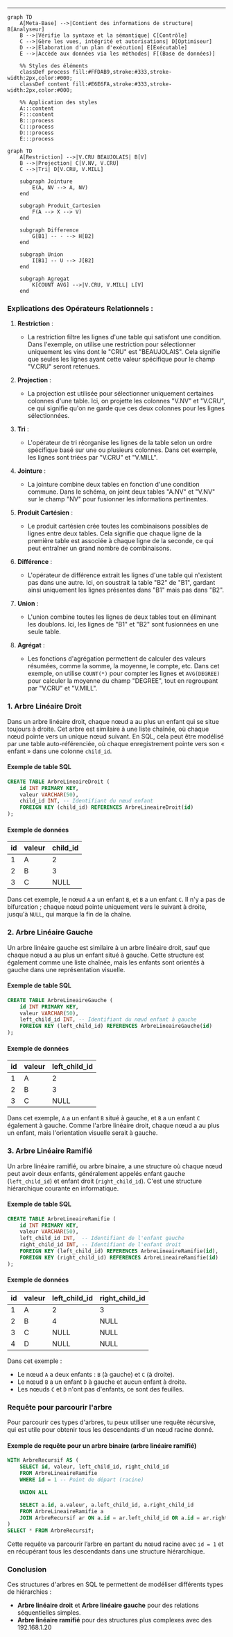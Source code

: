 
---

```mermaid
graph TD
    A[Meta-Base] -->|Contient des informations de structure| B[Analyseur]
    B -->|Vérifie la syntaxe et la sémantique| C[Contrôle]
    C -->|Gère les vues, intégrité et autorisations| D[Optimiseur]
    D -->|Élaboration d'un plan d'exécution| E[Exécutable]
    E -->|Accède aux données via les méthodes| F[(Base de données)]

    %% Styles des éléments
    classDef process fill:#FFDAB9,stroke:#333,stroke-width:2px,color:#000;
    classDef content fill:#E6E6FA,stroke:#333,stroke-width:2px,color:#000;

    %% Application des styles
    A:::content
    F:::content
    B:::process
    C:::process
    D:::process
    E:::process

```


```mermaid
graph TD
    A[Restriction] -->|V.CRU BEAUJOLAIS| B[V]
    B -->|Projection| C[V.NV, V.CRU]
    C -->|Tri| D[V.CRU, V.MILL]
    
    subgraph Jointure
        E(A, NV --> A, NV)
    end
    
    subgraph Produit_Cartesien
        F(A --> X --> V)
    end
    
    subgraph Difference
        G[B1] -- - --> H[B2]
    end
    
    subgraph Union
        I[B1] -- U --> J[B2]
    end
    
    subgraph Agregat
        K[COUNT AVG] -->|V.CRU, V.MILL| L[V]
    end

```

### Explications des Opérateurs Relationnels :

1. **Restriction** :
    
    - La restriction filtre les lignes d'une table qui satisfont une condition. Dans l'exemple, on utilise une restriction pour sélectionner uniquement les vins dont le "CRU" est "BEAUJOLAIS". Cela signifie que seules les lignes ayant cette valeur spécifique pour le champ "V.CRU" seront retenues.
2. **Projection** :
    
    - La projection est utilisée pour sélectionner uniquement certaines colonnes d'une table. Ici, on projette les colonnes "V.NV" et "V.CRU", ce qui signifie qu'on ne garde que ces deux colonnes pour les lignes sélectionnées.
3. **Tri** :
    
    - L'opérateur de tri réorganise les lignes de la table selon un ordre spécifique basé sur une ou plusieurs colonnes. Dans cet exemple, les lignes sont triées par "V.CRU" et "V.MILL".
4. **Jointure** :
    
    - La jointure combine deux tables en fonction d'une condition commune. Dans le schéma, on joint deux tables "A.NV" et "V.NV" sur le champ "NV" pour fusionner les informations pertinentes.
5. **Produit Cartésien** :
    
    - Le produit cartésien crée toutes les combinaisons possibles de lignes entre deux tables. Cela signifie que chaque ligne de la première table est associée à chaque ligne de la seconde, ce qui peut entraîner un grand nombre de combinaisons.
6. **Différence** :
    
    - L'opérateur de différence extrait les lignes d'une table qui n'existent pas dans une autre. Ici, on soustrait la table "B2" de "B1", gardant ainsi uniquement les lignes présentes dans "B1" mais pas dans "B2".
7. **Union** :
    
    - L'union combine toutes les lignes de deux tables tout en éliminant les doublons. Ici, les lignes de "B1" et "B2" sont fusionnées en une seule table.
8. **Agrégat** :
    
    - Les fonctions d'agrégation permettent de calculer des valeurs résumées, comme la somme, la moyenne, le compte, etc. Dans cet exemple, on utilise `COUNT(*)` pour compter les lignes et `AVG(DEGREE)` pour calculer la moyenne du champ "DEGREE", tout en regroupant par "V.CRU" et "V.MILL".





### 1. Arbre Linéaire Droit

Dans un arbre linéaire droit, chaque nœud a au plus un enfant qui se situe toujours à droite. Cet arbre est similaire à une liste chaînée, où chaque nœud pointe vers un unique nœud suivant. En SQL, cela peut être modélisé par une table auto-référenciée, où chaque enregistrement pointe vers son « enfant » dans une colonne `child_id`.

#### Exemple de table SQL

```sql
CREATE TABLE ArbreLineaireDroit (
    id INT PRIMARY KEY,
    valeur VARCHAR(50),
    child_id INT, -- Identifiant du nœud enfant
    FOREIGN KEY (child_id) REFERENCES ArbreLineaireDroit(id)
);
```

#### Exemple de données

| id  | valeur | child_id |
|-----|--------|----------|
| 1   | A      | 2        |
| 2   | B      | 3        |
| 3   | C      | NULL     |

Dans cet exemple, le nœud `A` a un enfant `B`, et `B` a un enfant `C`. Il n'y a pas de bifurcation ; chaque nœud pointe uniquement vers le suivant à droite, jusqu'à `NULL`, qui marque la fin de la chaîne.

### 2. Arbre Linéaire Gauche

Un arbre linéaire gauche est similaire à un arbre linéaire droit, sauf que chaque nœud a au plus un enfant situé à gauche. Cette structure est également comme une liste chaînée, mais les enfants sont orientés à gauche dans une représentation visuelle.

#### Exemple de table SQL

```sql
CREATE TABLE ArbreLineaireGauche (
    id INT PRIMARY KEY,
    valeur VARCHAR(50),
    left_child_id INT, -- Identifiant du nœud enfant à gauche
    FOREIGN KEY (left_child_id) REFERENCES ArbreLineaireGauche(id)
);
```

#### Exemple de données

| id  | valeur | left_child_id |
|-----|--------|---------------|
| 1   | A      | 2             |
| 2   | B      | 3             |
| 3   | C      | NULL          |

Dans cet exemple, `A` a un enfant `B` situé à gauche, et `B` a un enfant `C` également à gauche. Comme l'arbre linéaire droit, chaque nœud a au plus un enfant, mais l'orientation visuelle serait à gauche.

### 3. Arbre Linéaire Ramifié

Un arbre linéaire ramifié, ou arbre binaire, a une structure où chaque nœud peut avoir deux enfants, généralement appelés enfant gauche (`left_child_id`) et enfant droit (`right_child_id`). C'est une structure hiérarchique courante en informatique.

#### Exemple de table SQL

```sql
CREATE TABLE ArbreLineaireRamifie (
    id INT PRIMARY KEY,
    valeur VARCHAR(50),
    left_child_id INT,  -- Identifiant de l'enfant gauche
    right_child_id INT, -- Identifiant de l'enfant droit
    FOREIGN KEY (left_child_id) REFERENCES ArbreLineaireRamifie(id),
    FOREIGN KEY (right_child_id) REFERENCES ArbreLineaireRamifie(id)
);
```

#### Exemple de données

| id  | valeur | left_child_id | right_child_id |
|-----|--------|---------------|----------------|
| 1   | A      | 2             | 3              |
| 2   | B      | 4             | NULL           |
| 3   | C      | NULL          | NULL           |
| 4   | D      | NULL          | NULL           |

Dans cet exemple :
- Le nœud `A` a deux enfants : `B` (à gauche) et `C` (à droite).
- Le nœud `B` a un enfant `D` à gauche et aucun enfant à droite.
- Les nœuds `C` et `D` n'ont pas d'enfants, ce sont des feuilles.

### Requête pour parcourir l'arbre

Pour parcourir ces types d'arbres, tu peux utiliser une requête récursive, qui est utile pour obtenir tous les descendants d'un nœud racine donné.

#### Exemple de requête pour un arbre binaire (arbre linéaire ramifié)

```sql
WITH ArbreRecursif AS (
    SELECT id, valeur, left_child_id, right_child_id
    FROM ArbreLineaireRamifie
    WHERE id = 1 -- Point de départ (racine)

    UNION ALL

    SELECT a.id, a.valeur, a.left_child_id, a.right_child_id
    FROM ArbreLineaireRamifie a
    JOIN ArbreRecursif ar ON a.id = ar.left_child_id OR a.id = ar.right_child_id
)
SELECT * FROM ArbreRecursif;
```

Cette requête va parcourir l’arbre en partant du nœud racine avec `id = 1` et en récupérant tous les descendants dans une structure hiérarchique.

### Conclusion

Ces structures d'arbres en SQL te permettent de modéliser différents types de hiérarchies :
- **Arbre linéaire droit** et **Arbre linéaire gauche** pour des relations séquentielles simples.
- **Arbre linéaire ramifié** pour des structures plus complexes avec des 192.168.1.20